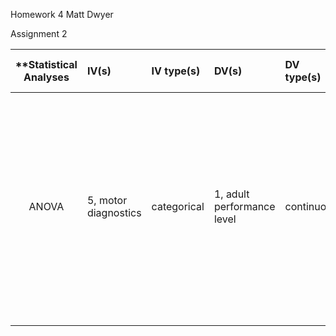 Homework 4
Matt Dwyer


Assignment 2

| **Statistical Analyses	|  IV(s)  |  IV type(s) |  DV(s)  |  DV type(s)  |  Control Var | Control Var type  | Question to be answered | _H0_ | alpha | link to paper **| 
|:----------:|:----------|:------------|:-------------|:-------------|:------------|:------------- |:------------------|:----:|:-------:|:-------|
ANOVA	| 5, motor diagnostics | categorical | 1, adult performance level| continuous | 3, maturation characterists | continuous (could also be categorical) | Can motor diagnostics significantly predict the adult performance levels? | 5 motor tests > p | 0.001 | [The influence of speed abilities and technical skills in early adolescence on adult success in soccer: A long-term prospective analysis using ANOVA and SEM approaches](http://journals.plos.org/plosone/article?id=10.1371/journal.pone.0182211) |
  |||||||||
